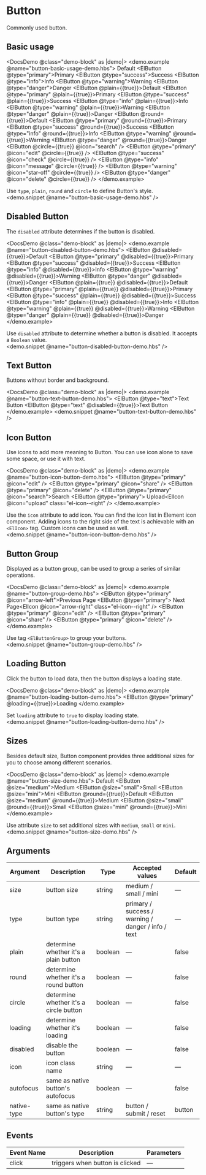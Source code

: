 <!-- markdownlint-disable MD033 -->

# Button

Commonly used button.

## Basic usage

<DocsDemo @class="demo-block" as |demo|>
    <demo.example @name="button-basic-usage-demo.hbs">
        <ElRow>
            <ElButton>Default</ElButton>
            <ElButton @type="primary">Primary</ElButton>
            <ElButton @type="success">Success</ElButton>
            <ElButton @type="info">Info</ElButton>
            <ElButton @type="warning">Warning</ElButton>
            <ElButton @type="danger">Danger</ElButton>
        </ElRow>
        <ElRow>
            <ElButton @plain={{true}}>Default</ElButton>
            <ElButton @type="primary" @plain={{true}}>Primary</ElButton>
            <ElButton @type="success" @plain={{true}}>Success</ElButton>
            <ElButton @type="info" @plain={{true}}>Info</ElButton>
            <ElButton @type="warning" @plain={{true}}>Warning</ElButton>
            <ElButton @type="danger" @plain={{true}}>Danger</ElButton>
        </ElRow>
        <ElRow>
            <ElButton @round={{true}}>Default</ElButton>
            <ElButton @type="primary" @round={{true}}>Primary</ElButton>
            <ElButton @type="success" @round={{true}}>Success</ElButton>
            <ElButton @type="info" @round={{true}}>Info</ElButton>
            <ElButton @type="warning" @round={{true}}>Warning</ElButton>
            <ElButton @type="danger" @round={{true}}>Danger</ElButton>
        </ElRow>
        <ElRow>
            <ElButton @circle={{true}} @icon="search" />
            <ElButton @type="primary" @icon="edit" @circle={{true}} />
            <ElButton @type="success" @icon="check" @circle={{true}} />
            <ElButton @type="info" @icon="message" @circle={{true}} />
            <ElButton @type="warning" @icon="star-off" @circle={{true}} />
            <ElButton @type="danger" @icon="delete" @circle={{true}} />
        </ElRow>
    </demo.example>
    <div class="description">
        Use `type`, `plain`, `round` and `circle` to define Button's style.
    </div>
    <demo.snippet @name="button-basic-usage-demo.hbs" />
</DocsDemo>

## Disabled Button

The `disabled` attribute determines if the button is disabled.

<DocsDemo @class="demo-block" as |demo|>
    <demo.example @name="button-disabled-button-demo.hbs">
        <ElRow>
            <ElButton @disabled={{true}}>Default</ElButton>
            <ElButton @type="primary" @disabled={{true}}>Primary</ElButton>
            <ElButton @type="success" @disabled={{true}}>Success</ElButton>
            <ElButton @type="info" @disabled={{true}}>Info</ElButton>
            <ElButton @type="warning" @disabled={{true}}>Warning</ElButton>
            <ElButton @type="danger" @disabled={{true}}>Danger</ElButton>
        </ElRow>
        <ElRow>
            <ElButton @plain={{true}} @disabled={{true}}>Default</ElButton>
            <ElButton @type="primary" @plain={{true}} @disabled={{true}}>Primary</ElButton>
            <ElButton @type="success" @plain={{true}} @disabled={{true}}>Success</ElButton>
            <ElButton @type="info" @plain={{true}} @disabled={{true}}>Info</ElButton>
            <ElButton @type="warning" @plain={{true}} @disabled={{true}}>Warning</ElButton>
            <ElButton @type="danger" @plain={{true}} @disabled={{true}}>Danger</ElButton>
        </ElRow>
    </demo.example>
    <div class="description">
        Use `disabled` attribute to determine whether a button is disabled. It accepts a `Boolean` value.
    </div>
    <demo.snippet @name="button-disabled-button-demo.hbs" />
</DocsDemo>

## Text Button

Buttons without border and background.

<DocsDemo @class="demo-block" as |demo|>
    <demo.example @name="button-text-button-demo.hbs">
        <ElButton @type="text">Text Button</ElButton>
        <ElButton @type="text" @disabled={{true}}>Text Button</ElButton>
    </demo.example>
    <demo.snippet @name="button-text-button-demo.hbs" />
</DocsDemo>

## Icon Button

Use icons to add more meaning to Button. You can use icon alone to save some space, or use it with text.

<DocsDemo @class="demo-block" as |demo|>
    <demo.example @name="button-icon-button-demo.hbs">
        <ElButton @type="primary" @icon="edit" />
        <ElButton @type="primary" @icon="share" />
        <ElButton @type="primary" @icon="delete" />
        <ElButton @type="primary" @icon="search">Search</ElButton>
        <ElButton @type="primary">
            Upload<ElIcon @icon="upload" class="el-icon--right" />
        </ElButton>
    </demo.example>
    <div class="description">
        Use the `icon` attribute to add icon. You can find the icon list in Element icon component. Adding icons to the right side of the text is achievable with an `<ElIcon>` tag. Custom icons can be used as well.
    </div>
    <demo.snippet @name="button-icon-button-demo.hbs" />
</DocsDemo>

## Button Group

Displayed as a button group, can be used to group a series of similar operations.

<DocsDemo @class="demo-block" as |demo|>
    <demo.example @name="button-group-demo.hbs">
        <ElButtonGroup>
            <ElButton @type="primary" @icon="arrow-left">Previous Page</ElButton>
            <ElButton @type="primary">
                Next Page<ElIcon @icon="arrow-right" class="el-icon--right" />
            </ElButton>
        </ElButtonGroup>
        <ElButtonGroup>
            <ElButton @type="primary" @icon="edit" />
            <ElButton @type="primary" @icon="share" />
            <ElButton @type="primary" @icon="delete" />
        </ElButtonGroup>
    </demo.example>
    <div class="description">
        Use tag `<ElButtonGroup>` to group your buttons.
    </div>
    <demo.snippet @name="button-group-demo.hbs" />
</DocsDemo>

## Loading Button

Click the button to load data, then the button displays a loading state.

<DocsDemo @class="demo-block" as |demo|>
    <demo.example @name="button-loading-button-demo.hbs">
        <ElButton @type="primary" @loading={{true}}>Loading</ElButton>
    </demo.example>
    <div class="description">
        Set `loading` attribute to `true` to display loading state.
    </div>
    <demo.snippet @name="button-loading-button-demo.hbs" />
</DocsDemo>

## Sizes

Besides default size, Button component provides three additional sizes for you to choose among different scenarios.

<DocsDemo @class="demo-block" as |demo|>
    <demo.example @name="button-size-demo.hbs">
        <ElRow>
            <ElButton>Default</ElButton>
            <ElButton @size="medium">Medium</ElButton>
            <ElButton @size="small">Small</ElButton>
            <ElButton @size="mini">Mini</ElButton>
        </ElRow>
        <ElRow>
            <ElButton @round={{true}}>Default</ElButton>
            <ElButton @size="medium" @round={{true}}>Medium</ElButton>
            <ElButton @size="small" @round={{true}}>Small</ElButton>
            <ElButton @size="mini" @round={{true}}>Mini</ElButton>
        </ElRow>
    </demo.example>
    <div class="description">
        Use attribute `size` to set additional sizes with `medium`, `small` or `mini`.
    </div>
    <demo.snippet @name="button-size-demo.hbs" />
</DocsDemo>

## Arguments

| Argument    | Description                            | Type    | Accepted values                                    | Default |
| ----------- | -------------------------------------- | ------- | -------------------------------------------------- | ------- |
| size        | button size                            | string  | medium / small / mini                              | —       |
| type        | button type                            | string  | primary / success / warning / danger / info / text | —       |
| plain       | determine whether it's a plain button  | boolean | —                                                  | false   |
| round       | determine whether it's a round button  | boolean | —                                                  | false   |
| circle      | determine whether it's a circle button | boolean | —                                                  | false   |
| loading     | determine whether it's loading         | boolean | —                                                  | false   |
| disabled    | disable the button                     | boolean | —                                                  | false   |
| icon        | icon class name                        | string  | —                                                  | —       |
| autofocus   | same as native button's autofocus      | boolean | —                                                  | false   |
| native-type | same as native button's type           | string  | button / submit / reset                            | button  |

## Events

| Event Name | Description                     | Parameters |
| ---------- | ------------------------------- | ---------- |
| click      | triggers when button is clicked | —          |

